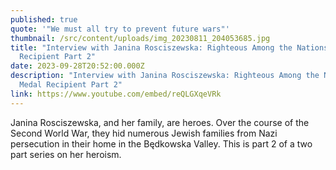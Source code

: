```yaml
---
published: true
quote: '"We must all try to prevent future wars"'
thumbnail: /src/content/uploads/img_20230811_204053685.jpg
title: "Interview with Janina Rosciszewska: Righteous Among the Nations Medal
  Recipient Part 2"
date: 2023-09-28T20:52:00.000Z
description: "Interview with Janina Rosciszewska: Righteous Among the Nations
  Medal Recipient Part 2"
link: https://www.youtube.com/embed/reQLGXqeVRk
---
```

Janina Rosciszewska, and her family, are heroes. Over the course of the Second World War, they hid numerous Jewish families from Nazi persecution in their home in the Będkowska Valley. This is part 2 of a two part series on her heroism.

